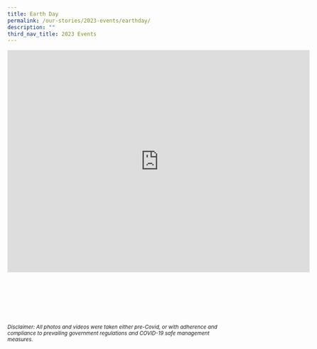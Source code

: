 ```yaml
---
title: Earth Day
permalink: /our-stories/2023-events/earthday/
description: ""
third_nav_title: 2023 Events
---
```

<iframe src="https://docs.google.com/presentation/d/e/2PACX-1vRs5XsNmYIgW4o5ULcpZQ_SGjNGaW8oTWu4YUcpWQcMLjn-AYhFd5NHgedflbNu9sWTY9HHgnnYRhUd/embed?start=true&amp;loop=true&amp;delayms=3000" frameborder="0" width="680" height="499" allowfullscreen="true"></iframe>


<br><br><br><br><br><br>
<sup>_Disclaimer: All photos and videos were taken either pre-Covid, or with adherence and compliance to prevailing government regulations and COVID-19 safe management measures._</sup>